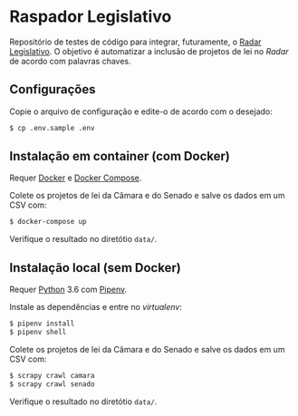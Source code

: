 # Raspador Legislativo

Repositório de testes de código para integrar, futuramente, o [Radar Legislativo](https://gitlab.com/codingrights/radarlegislativo). O objetivo é automatizar a inclusão de projetos de lei no _Radar_ de acordo com palavras chaves.

## Configurações

Copie o arquivo de configuração e edite-o de acordo com o desejado:

```sh
$ cp .env.sample .env
```

## Instalação em container (com Docker)

Requer [Docker](https://docs.docker.com/install/) e
[Docker Compose](https://docs.docker.com/compose/install/).

Colete os projetos de lei da Câmara e do Senado e salve os dados em um CSV com:

```sh
$ docker-compose up
```

Verifique o resultado no diretótio `data/`.

## Instalação local (sem Docker)

Requer [Python](https://python.org) 3.6 com [Pipenv](https://docs.pipenv.org/).

Instale as dependências e entre no _virtualenv_:

```sh
$ pipenv install
$ pipenv shell
```

Colete os projetos de lei da Câmara e do Senado e salve os dados em um CSV com:

```sh
$ scrapy crawl camara
$ scrapy crawl senado
```

Verifique o resultado no diretótio `data/`.